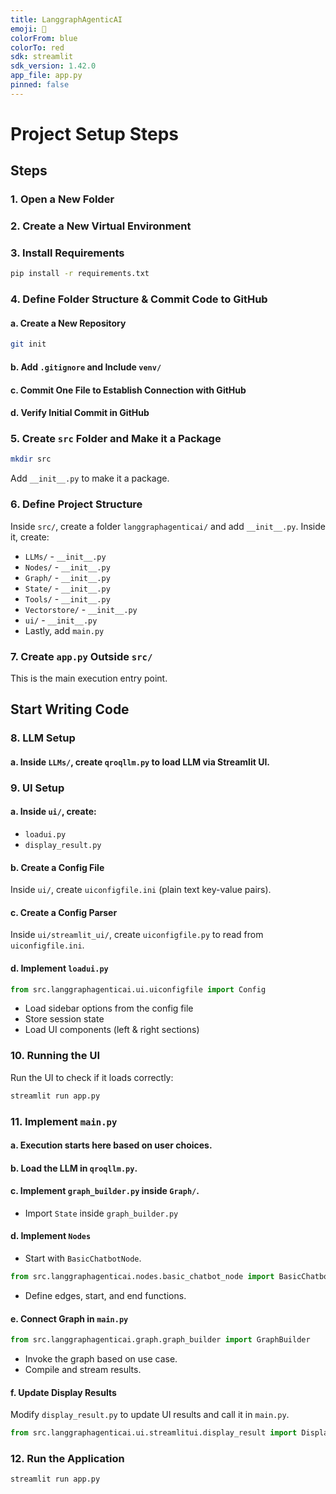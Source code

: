 ```yaml
---
title: LanggraphAgenticAI
emoji: 🐨
colorFrom: blue
colorTo: red
sdk: streamlit
sdk_version: 1.42.0
app_file: app.py
pinned: false
---
```


# Project Setup Steps

## Steps

### 1. Open a New Folder

### 2. Create a New Virtual Environment

### 3. Install Requirements
```sh
pip install -r requirements.txt
```

### 4. Define Folder Structure & Commit Code to GitHub
#### a. Create a New Repository
```sh
git init
```
#### b. Add `.gitignore` and Include `venv/`
#### c. Commit One File to Establish Connection with GitHub
#### d. Verify Initial Commit in GitHub

### 5. Create `src` Folder and Make it a Package
```sh
mkdir src
```
Add `__init__.py` to make it a package.

### 6. Define Project Structure
Inside `src/`, create a folder `langgraphagenticai/` and add `__init__.py`. Inside it, create:
- `LLMs/` - `__init__.py`
- `Nodes/` - `__init__.py`
- `Graph/` - `__init__.py`
- `State/` - `__init__.py`
- `Tools/` - `__init__.py`
- `Vectorstore/` - `__init__.py`
- `ui/` - `__init__.py`
- Lastly, add `main.py`

### 7. Create `app.py` Outside `src/`
This is the main execution entry point.

## Start Writing Code

### 8. LLM Setup
#### a. Inside `LLMs/`, create `qroqllm.py` to load LLM via Streamlit UI.

### 9. UI Setup
#### a. Inside `ui/`, create:
- `loadui.py`
- `display_result.py`

#### b. Create a Config File
Inside `ui/`, create `uiconfigfile.ini` (plain text key-value pairs).

#### c. Create a Config Parser
Inside `ui/streamlit_ui/`, create `uiconfigfile.py` to read from `uiconfigfile.ini`.

#### d. Implement `loadui.py`
```python
from src.langgraphagenticai.ui.uiconfigfile import Config
```
- Load sidebar options from the config file
- Store session state
- Load UI components (left & right sections)

### 10. Running the UI
Run the UI to check if it loads correctly:
```sh
streamlit run app.py
```

### 11. Implement `main.py`
#### a. Execution starts here based on user choices.
#### b. Load the LLM in `qroqllm.py`.
#### c. Implement `graph_builder.py` inside `Graph/`.
- Import `State` inside `graph_builder.py`

#### d. Implement `Nodes`
- Start with `BasicChatbotNode`.
```python
from src.langgraphagenticai.nodes.basic_chatbot_node import BasicChatbotNode
```
- Define edges, start, and end functions.

#### e. Connect Graph in `main.py`
```python
from src.langgraphagenticai.graph.graph_builder import GraphBuilder
```
- Invoke the graph based on use case.
- Compile and stream results.

#### f. Update Display Results
Modify `display_result.py` to update UI results and call it in `main.py`.
```python
from src.langgraphagenticai.ui.streamlitui.display_result import DisplayResultStreamlit
```

### 12. Run the Application
```sh
streamlit run app.py
```







